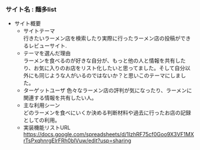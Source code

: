 ### サイト名  :  麺多list

- サイト概要
    - サイトテーマ  
       行きたいラーメン店を検索したり実際に行ったラーメン店の投稿ができるレビューサイト. 
    - テーマを選んだ理由  
       ラーメンを食べるのが好きな自分が、もっと他の人と情報を共有したり、お気に入りのお店をリスト化したいと思ってました。そして自分以外にも同じような人がいるのではないか？と思いこのテーマにしました。  
    - ターゲットユーザ 
       色々なラーメン店の評判が気になったり、ラーメンに関連する情報を共有したい人。  
    - 主な利用シーン  
       どのラーメンを食べにいくか決める判断材料や過去に行ったお店の記録としての利用。  
    - 実装機能リストURL  
       https://docs.google.com/spreadsheets/d/1IzhRF75cf0Goo9X3VF1MXrTsPxqhnrgElrFRh0blVuw/edit?usp=sharing
